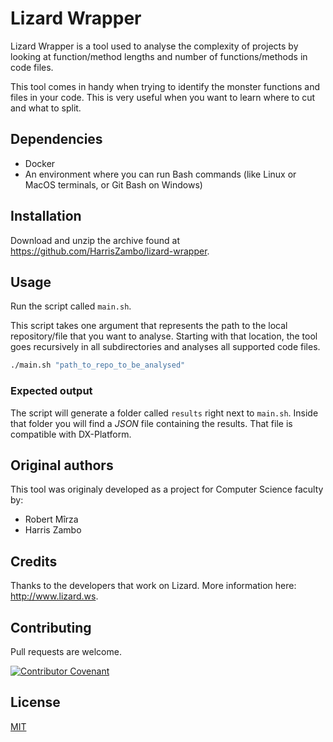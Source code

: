 # Lizard Wrapper

Lizard Wrapper is a tool used to analyse the complexity of projects by looking at function/method lengths and number of functions/methods in code files.

This tool comes in handy when trying to identify the monster functions and files in your code. This is very useful when you want to learn where to cut and what to split.

## Dependencies

- Docker
- An environment where you can run Bash commands (like Linux or MacOS terminals, or Git Bash on Windows)

## Installation

Download and unzip the archive found at https://github.com/HarrisZambo/lizard-wrapper.

## Usage

Run the script called `main.sh`.

This script takes one argument that represents the path to the local repository/file that you want to analyse. Starting with that location, the tool goes recursively in all subdirectories and analyses all supported code files.

```bash
./main.sh "path_to_repo_to_be_analysed"
```

### Expected output

The script will generate a folder called `results` right next to `main.sh`. Inside that folder you will find a *JSON* file containing the results. That file is compatible with DX-Platform.

## Original authors

This tool was originaly developed as a project for Computer Science faculty by:
- Robert Mîrza
- Harris Zambo

## Credits

Thanks to the developers that work on Lizard. More information here: http://www.lizard.ws.

## Contributing

Pull requests are welcome.

[![Contributor Covenant](https://img.shields.io/badge/Contributor%20Covenant-2.0-4baaaa.svg)](code_of_conduct.md)

## License
[MIT](https://choosealicense.com/licenses/mit/)